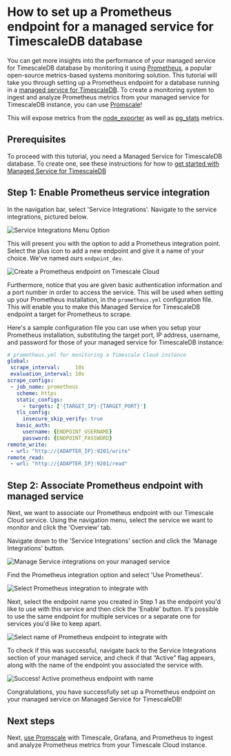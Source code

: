 # How to set up a Prometheus endpoint for a managed service for TimescaleDB database

You can get more insights into the performance of your managed service for TimescaleDB
database by monitoring it using [Prometheus][get-prometheus], a popular
open-source metrics-based systems monitoring solution. This tutorial will
take you through setting up a Prometheus endpoint for a database running
in a [managed service for TimescaleDB][timescale-mst]. To create a monitoring system to ingest and analyze
Prometheus metrics from your managed service for TimescaleDB instance, you can use [Promscale][promscale]!

This will expose metrics from the [node_exporter][node-exporter-metrics] as well
as [pg_stats][pg-stats-metrics] metrics.

## Prerequisites
To proceed with this tutorial, you need a Managed Service for TimescaleDB database.
To create one, see these instructions for how to
[get started with Managed Service for TimescaleDB][timescale-mst-get-started]

## Step 1: Enable Prometheus service integration

In the navigation bar, select 'Service Integrations'. Navigate to the service
integrations, pictured below.  

<img class="main-content__illustration" src="https://s3.amazonaws.com/docs.iobeam.com/images/Prometheus_service_integration_0.png" alt="Service Integrations Menu Option"/>

This will present you with the option to add a Prometheus integration point.
Select the plus icon to add a new endpoint and give it a name of your choice.
We've named ours `endpoint_dev`.

<img class="main-content__illustration" src="https://s3.amazonaws.com/docs.iobeam.com/images/Prometheus_service_integration_1.png" alt="Create a Prometheus endpoint on Timescale Cloud"/>

Furthermore, notice that you are given basic authentication information and a port number
in order to access the service. This will be used when setting up your Prometheus
installation, in the `prometheus.yml` configuration file. This will enable you to make
this Managed Service for TimescaleDB endpoint a target for Prometheus to scrape.

Here's a sample configuration file you can use when you setup your Prometheus
installation, substituting the target port, IP address, username, and password
for those of your managed service for TimescaleDB instance:

```yaml
# prometheus.yml for monitoring a Timescale Cloud instance
global:
 scrape_interval:     10s
 evaluation_interval: 10s
scrape_configs:
 - job_name: prometheus
   scheme: https
   static_configs:
     - targets: ['{TARGET_IP}:{TARGET_PORT}']
   tls_config:
     insecure_skip_verify: true
   basic_auth:
     username: {ENDPOINT_USERNAME}
     password: {ENDPOINT_PASSWORD}
remote_write:
 - url: "http://{ADAPTER_IP}:9201/write"
remote_read:
 - url: "http://{ADAPTER_IP}:9201/read"
```

## Step 2: Associate Prometheus endpoint with managed service

Next, we want to associate our Prometheus endpoint with our Timescale
Cloud service.  Using the navigation menu, select the service we want to
monitor and click the 'Overview' tab.

Navigate down to the 'Service Integrations' section and click the 'Manage Integrations' button.

<img class="main-content__illustration" src="https://assets.iobeam.com/images/docs/screenshots-for-prometheus-endpoint-tutorial/Prometheus_service_integrations_4.png" alt="Manage Service integrations on your managed service"/>

Find the Prometheus integration option and select 'Use Prometheus'.

<img class="main-content__illustration" src="https://assets.iobeam.com/images/docs/screenshots-for-prometheus-endpoint-tutorial/Prometheus_service_integration_2.png" alt="Select Prometheus integration to integrate with"/>

Next, select the endpoint name you created in Step 1 as the endpoint you'd like to use
with this service and then click the 'Enable' button. It's possible to use the same
endpoint for multiple services or a separate one for services you'd like to keep apart.

<img class="main-content__illustration" src="https://assets.iobeam.com/images/docs/screenshots-for-prometheus-endpoint-tutorial/Prometheus_service_integration_3.png" alt="Select name of Prometheus endpoint to integrate with"/>

To check if this was successful, navigate back to the Service Integrations section of your
managed service, and check if that “Active” flag appears, along with the name of the endpoint
you associated the service with.

<img class="main-content__illustration" src="https://assets.iobeam.com/images/docs/screenshots-for-prometheus-endpoint-tutorial/Prometheus_service_integration_5.png" alt="Success! Active prometheus endpoint with name"/>

Congratulations, you have successfully set up a Prometheus endpoint on your managed
service on Managed Service for TimescaleDB!

## Next steps

Next, [use Promscale][promscale] with Timescale, Grafana, and Prometheus to ingest
and analyze Prometheus metrics from your Timescale Cloud instance.


[timescale-mst]: https://www.timescale.com/products
[timescale-mst-install]: /mst/:currentVersion:/
[get-prometheus]: https://prometheus.io
[timescale-mst-get-started]: /mst/:currentVersion:/
[pg-stats-metrics]: https://www.postgresql.org/docs/current/monitoring-stats.html
[promscale]: https://github.com/timescale/timescale-prometheus
[node-exporter-metrics]: https://github.com/prometheus/node_exporter
